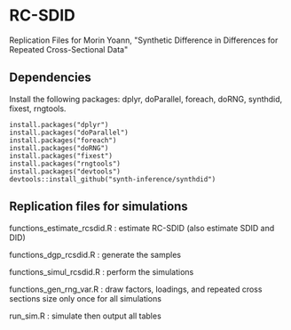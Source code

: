 # RC-SDID
Replication Files for Morin Yoann, "Synthetic Difference in Differences for Repeated Cross-Sectional Data"

## Dependencies 
Install the following packages: dplyr, doParallel, foreach, doRNG, synthdid, fixest, rngtools.
```
install.packages("dplyr")
install.packages("doParallel")
install.packages("foreach")
install.packages("doRNG")
install.packages("fixest")
install.packages("rngtools")
install.packages("devtools")
devtools::install_github("synth-inference/synthdid")
```

## Replication files for simulations
functions_estimate_rcsdid.R : estimate RC-SDID (also estimate SDID and DID)

functions_dgp_rcsdid.R : generate the samples

functions_simul_rcsdid.R : perform the simulations

functions_gen_rng_var.R : draw factors, loadings, and repeated cross sections size only once for all simulations

run_sim.R : simulate then output all tables
